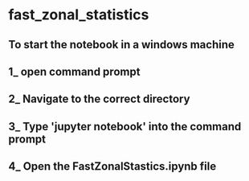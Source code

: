 # fast_zonal_statistics
## To start the notebook in a windows machine
## 1_ open command prompt
## 2_ Navigate to the correct directory
## 3_ Type 'jupyter notebook' into the command prompt
## 4_ Open the FastZonalStastics.ipynb file
